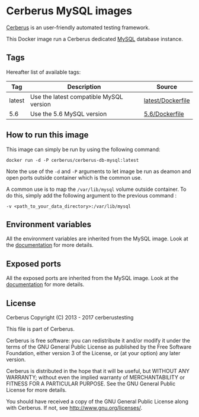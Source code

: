# Cerberus MySQL images

[Cerberus](http://www.cerberus-testing.org/) is an user-friendly automated testing framework.

This Docker image run a Cerberus dedicated [MySQL](https://www.mysql.com/) database instance.

## Tags

Hereafter list of available tags:

Tag     | Description                                   | Source
--------|-----------------------------------------------|-------------------------------
latest  | Use the latest compatible MySQL version       | [latest/Dockerfile](https://github.com/cerberustesting/cerberus-docker/blob/master/images/cerberus-db-mysql/5.6/Dockerfile)
5.6     | Use the 5.6 MySQL version                     | [5.6/Dockerfile](https://github.com/cerberustesting/cerberus-docker/blob/master/images/cerberus-db-mysql/5.6/Dockerfile)

## How to run this image

This image can simply be run by using the following command:

    docker run -d -P cerberus/cerberus-db-mysql:latest

Note the use of the `-d` and `-P` arguments to let image be run as deamon and open ports outside container which is the common use.

A common use is to map the `/var/lib/mysql` volume outside container. To do this, simply add the following argument to the previous command :

    -v <path_to_your_data_directory>:/var/lib/mysql

## Environment variables

All the environment variables are inherited from the MySQL image. Look at the [documentation](https://hub.docker.com/_/mysql/) for more details.

## Exposed ports

All the exposed ports are inherited from the MySQL image. Look at the [documentation](https://hub.docker.com/_/mysql/) for more details.

## License

Cerberus Copyright (C) 2013 - 2017 cerberustesting

This file is part of Cerberus.

Cerberus is free software: you can redistribute it and/or modify
it under the terms of the GNU General Public License as published by
the Free Software Foundation, either version 3 of the License, or
(at your option) any later version.

Cerberus is distributed in the hope that it will be useful,
but WITHOUT ANY WARRANTY; without even the implied warranty of
MERCHANTABILITY or FITNESS FOR A PARTICULAR PURPOSE.  See the
GNU General Public License for more details.

You should have received a copy of the GNU General Public License
along with Cerberus.  If not, see <http://www.gnu.org/licenses/>.
